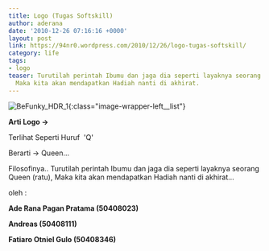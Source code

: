 ```yaml
---
title: Logo (Tugas Softskill)
author: aderana
date: '2010-12-26 07:16:16 +0000'
layout: post
link: https://94nr0.wordpress.com/2010/12/26/logo-tugas-softskill/
category: life
tags:
- logo
teaser: Turutilah perintah Ibumu dan jaga dia seperti layaknya seorang Queen (ratu),
  Maka kita akan mendapatkan Hadiah nanti di akhirat.
---
```


![BeFunky_HDR_1](http://94nr0.files.wordpress.com/2010/12/befunky_hdr_1.jpg){:class="image-wrapper-left__list"}

**Arti Logo →**

Terlihat Seperti Huruf  'Q'

Berarti → Queen...

Filosofinya..
Turutilah perintah Ibumu dan jaga dia seperti layaknya seorang Queen (ratu), Maka kita akan mendapatkan Hadiah nanti di akhirat...


oleh :

**Ade Rana Pagan Pratama (50408023)**

**Andreas (50408111)**

**Fatiaro Otniel Gulo (50408346)**